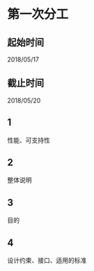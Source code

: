 # 第一次分工
## 起始时间
2018/05/17

## 截止时间
2018/05/20

## 1

性能、可支持性

## 2

整体说明

## 3 

目的

## 4

设计约束、接口、适用的标准